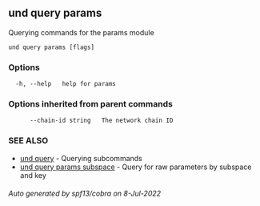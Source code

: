 ## und query params

Querying commands for the params module

```
und query params [flags]
```

### Options

```
  -h, --help   help for params
```

### Options inherited from parent commands

```
      --chain-id string   The network chain ID
```

### SEE ALSO

* [und query](und_query.md)	 - Querying subcommands
* [und query params subspace](und_query_params_subspace.md)	 - Query for raw parameters by subspace and key

###### Auto generated by spf13/cobra on 8-Jul-2022
